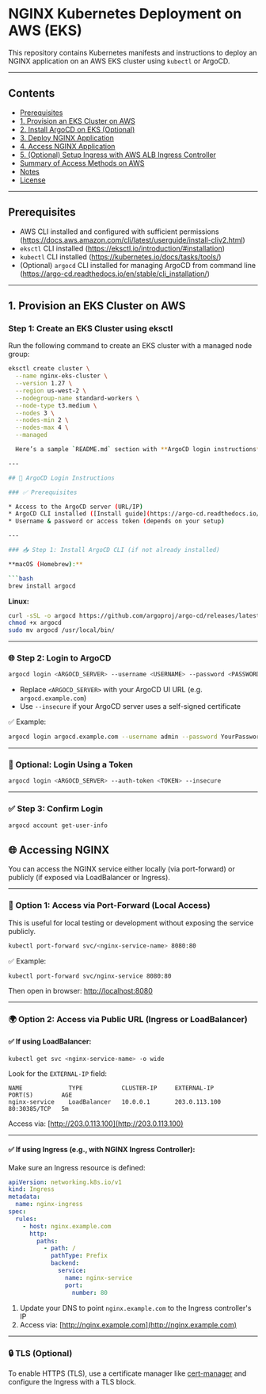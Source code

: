 # NGINX Kubernetes Deployment on AWS (EKS)

This repository contains Kubernetes manifests and instructions to deploy an NGINX application on an AWS EKS cluster using `kubectl` or ArgoCD.

---

## Contents

- [Prerequisites](#prerequisites)  
- [1. Provision an EKS Cluster on AWS](#1-provision-an-eks-cluster-on-aws)  
- [2. Install ArgoCD on EKS (Optional)](#2-install-argocd-on-eks-optional)  
- [3. Deploy NGINX Application](#3-deploy-nginx-application)  
- [4. Access NGINX Application](#4-access-nginx-application)  
- [5. (Optional) Setup Ingress with AWS ALB Ingress Controller](#5-optional-setup-ingress-with-aws-alb-ingress-controller)  
- [Summary of Access Methods on AWS](#summary-of-access-methods-on-aws)  
- [Notes](#notes)  
- [License](#license)

---

## Prerequisites

- AWS CLI installed and configured with sufficient permissions (https://docs.aws.amazon.com/cli/latest/userguide/install-cliv2.html)
- `eksctl` CLI installed (https://eksctl.io/introduction/#installation)
- `kubectl` CLI installed (https://kubernetes.io/docs/tasks/tools/)
- (Optional) `argocd` CLI installed for managing ArgoCD from command line (https://argo-cd.readthedocs.io/en/stable/cli_installation/)

---

## 1. Provision an EKS Cluster on AWS

### Step 1: Create an EKS Cluster using eksctl

Run the following command to create an EKS cluster with a managed node group:

```bash
eksctl create cluster \
  --name nginx-eks-cluster \
  --version 1.27 \
  --region us-west-2 \
  --nodegroup-name standard-workers \
  --node-type t3.medium \
  --nodes 3 \
  --nodes-min 2 \
  --nodes-max 4 \
  --managed

  Here’s a sample `README.md` section with **ArgoCD login instructions** that you can include in your project:

---

## 🔐 ArgoCD Login Instructions

### ✅ Prerequisites

* Access to the ArgoCD server (URL/IP)
* ArgoCD CLI installed ([Install guide](https://argo-cd.readthedocs.io/en/stable/cli_installation/))
* Username & password or access token (depends on your setup)

---

### 📥 Step 1: Install ArgoCD CLI (if not already installed)

**macOS (Homebrew):**

```bash
brew install argocd
```

**Linux:**

```bash
curl -sSL -o argocd https://github.com/argoproj/argo-cd/releases/latest/download/argocd-linux-amd64
chmod +x argocd
sudo mv argocd /usr/local/bin/
```

---

### 🌐 Step 2: Login to ArgoCD

```bash
argocd login <ARGOCD_SERVER> --username <USERNAME> --password <PASSWORD> --insecure
```

* Replace `<ARGOCD_SERVER>` with your ArgoCD UI URL (e.g. `argocd.example.com`)
* Use `--insecure` if your ArgoCD server uses a self-signed certificate

✅ Example:

```bash
argocd login argocd.example.com --username admin --password YourPassword123 --insecure
```

---

### 🔑 Optional: Login Using a Token

```bash
argocd login <ARGOCD_SERVER> --auth-token <TOKEN> --insecure
```

---

### ✅ Step 3: Confirm Login

```bash
argocd account get-user-info
```

## 🌐 Accessing NGINX

You can access the NGINX service either locally (via port-forward) or publicly (if exposed via LoadBalancer or Ingress).

---

### 🔁 Option 1: Access via Port-Forward (Local Access)

This is useful for local testing or development without exposing the service publicly.

```bash
kubectl port-forward svc/<nginx-service-name> 8080:80
```

✅ Example:

```bash
kubectl port-forward svc/nginx-service 8080:80
```

Then open in browser:
[http://localhost:8080](http://localhost:8080)

---

### 🌍 Option 2: Access via Public URL (Ingress or LoadBalancer)

#### ✅ If using LoadBalancer:

```bash
kubectl get svc <nginx-service-name> -o wide
```

Look for the `EXTERNAL-IP` field:

```
NAME             TYPE           CLUSTER-IP     EXTERNAL-IP      PORT(S)        AGE
nginx-service    LoadBalancer   10.0.0.1       203.0.113.100    80:30385/TCP   5m
```

Access via:
[http://203.0.113.100](http://203.0.113.100)

---

#### ✅ If using Ingress (e.g., with NGINX Ingress Controller):

Make sure an Ingress resource is defined:

```yaml
apiVersion: networking.k8s.io/v1
kind: Ingress
metadata:
  name: nginx-ingress
spec:
  rules:
    - host: nginx.example.com
      http:
        paths:
          - path: /
            pathType: Prefix
            backend:
              service:
                name: nginx-service
                port:
                  number: 80
```

1. Update your DNS to point `nginx.example.com` to the Ingress controller's IP
2. Access via: [http://nginx.example.com](http://nginx.example.com)

---

### 🔒 TLS (Optional)

To enable HTTPS (TLS), use a certificate manager like [cert-manager](https://cert-manager.io) and configure the Ingress with a TLS block.

